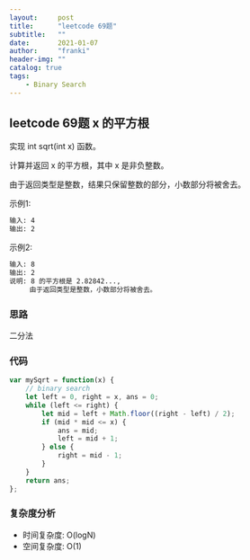 ```yaml
---
layout:     post
title:      "leetcode 69题"
subtitle:   ""
date:       2021-01-07
author:     "franki"
header-img: ""
catalog: true
tags:
    - Binary Search
---
```


## leetcode 69题 x 的平方根

实现 int sqrt(int x) 函数。

计算并返回 x 的平方根，其中 x 是非负整数。

由于返回类型是整数，结果只保留整数的部分，小数部分将被舍去。

示例1:

```bash
输入: 4
输出: 2
```

示例2:

```bash
输入: 8
输出: 2
说明: 8 的平方根是 2.82842..., 
     由于返回类型是整数，小数部分将被舍去。
```

### 思路

二分法

### 代码

```js
var mySqrt = function(x) {
    // binary search
    let left = 0, right = x, ans = 0;
    while (left <= right) {
        let mid = left + Math.floor((right - left) / 2);
        if (mid * mid <= x) {
            ans = mid;
            left = mid + 1;
        } else {
            right = mid - 1;
        }
    }
    return ans;
};
```

### 复杂度分析

- 时间复杂度: O(logN)
- 空间复杂度: O(1)
